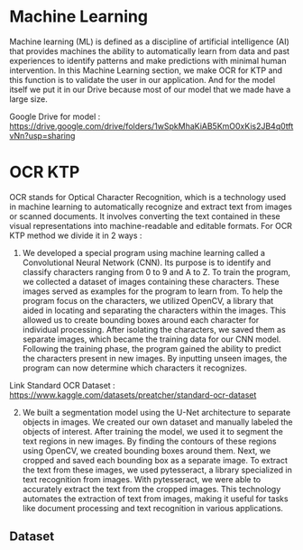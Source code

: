 # **Machine Learning**

Machine learning (ML) is defined as a discipline of artificial intelligence (AI) that provides machines the ability to automatically learn from data and past experiences to identify patterns and make predictions with minimal human intervention. In this Machine Learning section, we make OCR for KTP and this function is to validate the user in our application. And for the model itself we put it in our Drive because most of our model that we made have a large size.

Google Drive for model : https://drive.google.com/drive/folders/1wSpkMhaKiAB5KmO0xKis2JB4q0tftvNn?usp=sharing

# **OCR KTP**

OCR stands for Optical Character Recognition, which is a technology used in machine learning to automatically recognize and extract text from images or scanned documents. It involves converting the text contained in these visual representations into machine-readable and editable formats. For OCR KTP method we divide it in 2 ways : 

1. We developed a special program using machine learning called a Convolutional Neural Network (CNN). Its purpose is to identify and classify characters ranging from 0 to 9 and A to Z. To train the program, we collected a dataset of images containing these characters. These images served as examples for the program to learn from. To help the program focus on the characters, we utilized OpenCV, a library that aided in locating and separating the characters within the images. This allowed us to create bounding boxes around each character for individual processing. After isolating the characters, we saved them as separate images, which became the training data for our CNN model. Following the training phase, the program gained the ability to predict the characters present in new images. By inputting unseen images, the program can now determine which characters it recognizes.

Link Standard OCR Dataset : https://www.kaggle.com/datasets/preatcher/standard-ocr-dataset

2. We built a segmentation model using the U-Net architecture to separate objects in images. We created our own dataset and manually labeled the objects of interest. After training the model, we used it to segment the text regions in new images. By finding the contours of these regions using OpenCV, we created bounding boxes around them. Next, we cropped and saved each bounding box as a separate image. To extract the text from these images, we used pytesseract, a library specialized in text recognition from images. With pytesseract, we were able to accurately extract the text from the cropped images. This technology automates the extraction of text from images, making it useful for tasks like document processing and text recognition in various applications.




## **Dataset**

